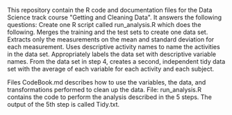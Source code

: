 This repository contain  the R code and documentation files for the Data Science track course "Getting and Cleaning Data".
It answers the following questions:
Create one R script called run_analysis.R which does the following.
Merges the training and the test sets to create one data set. 
Extracts only the measurements on the mean and standard deviation for each measurement.
Uses descriptive activity names to name the activities in the data set. 
Appropriately labels the data set with descriptive variable names. From the data set in step 4, creates a second, independent tidy data set with the average of each variable for each activity and each subject.

Files
CodeBook.md describes how to use the variables, the data, and transformations performed to clean up the data.
File: run_analysis.R contains the code to perform the analysis described in the 5 steps.
The output of the 5th step is called Tidy.txt.
